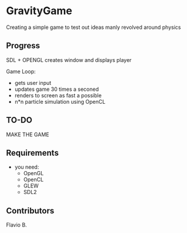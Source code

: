 # GravityGame

Creating a simple game to test out ideas manly revolved around physics

## Progress

SDL + OPENGL
creates window and displays player

Game Loop:
  - gets user input
  - updates game 30 times a seconed
  - renders to screen as fast a possible
  - n*n particle simulation using OpenCL

## TO-DO
MAKE THE GAME 

## Requirements
  - you need:
    - OpenGL
    - OpenCL
    - GLEW
    - SDL2 

## Contributors

Flavio B.
